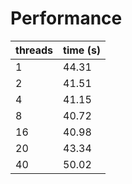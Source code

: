 # Performance

| threads | time (s) |
|---------|----------|
| 1       | 44.31    |
| 2       | 41.51    |
| 4       | 41.15    |
| 8       | 40.72    |
| 16      | 40.98    |
| 20      | 43.34    |
| 40      | 50.02    |
